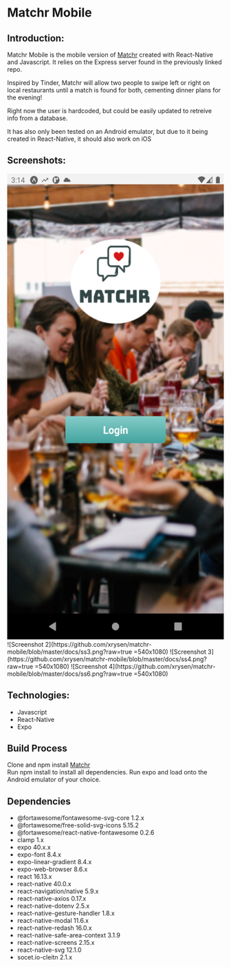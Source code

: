 # Matchr Mobile

## Introduction:
Matchr Mobile is the mobile version of [Matchr](https://github.com/xrysen/matcher) created with React-Native and Javascript. It relies on the Express server found in the previously linked repo.

Inspired by Tinder, Matchr will allow two people to swipe left or right on local restaurants until a match is found for both, cementing dinner plans for the evening!

Right now the user is hardcoded, but could be easily updated to retreive info from a database.

It has also only been tested on an Android emulator, but due to it being created in React-Native, it should also work on iOS

## Screenshots:

<img src = "https://github.com/xrysen/matchr-mobile/blob/master/docs/ss1.png?raw=true" width = 540 height = 1080>
![Screenshot 2](https://github.com/xrysen/matchr-mobile/blob/master/docs/ss3.png?raw=true =540x1080)
![Screenshot 3](https://github.com/xrysen/matchr-mobile/blob/master/docs/ss4.png?raw=true =540x1080)
![Screenshot 4](https://github.com/xrysen/matchr-mobile/blob/master/docs/ss6.png?raw=true =540x1080)

## Technologies:
- Javascript
- React-Native
- Expo

## Build Process
Clone and npm install [Matchr](https://github.com/xrysen/matcher)
<br />
Run npm install to install all dependencies.
Run expo and load onto the Android emulator of your choice.

## Dependencies
- @fortawesome/fontawesome-svg-core 1.2.x
- @fortawesome/free-solid-svg-icons 5.15.2
- @fortawesome/react-native-fontawesome 0.2.6
- clamp 1.x
- expo 40.x.x
- expo-font 8.4.x
- expo-linear-gradient 8.4.x
- expo-web-browser 8.6.x
- react 16.13.x
- react-native 40.0.x
- react-navigation/native 5.9.x
- react-native-axios 0.17.x
- react-native-dotenv 2.5.x
- react-native-gesture-handler 1.8.x
- react-native-modal 11.6.x
- react-native-redash 16.0.x
- react-native-safe-area-context 3.1.9
- react-native-screens 2.15.x
- react-native-svg 12.1.0
- socet.io-cleitn 2.1.x
